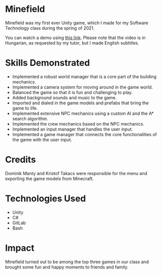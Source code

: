 # Minefield
Minefield was my first ever Unity game, which I made for my Software Technology class during the spring of 2021.

You can watch a demo using [this link](https://youtu.be/dvfuY1JlcvU). Please note that the video is in Hungarian, as requested by my tutor, but I made English subtitles.

# Skills Demonstrated
* Implemented a robust world manager that is a core part of the building mechanics.
* Implemented a camera system for moving around in the game world.
* Balanced the game so that it is fun and challenging to play.
* Added background sounds and music to the game.
* Imported and dialed in the game models and prefabs that bring the game to life.
* Implemented extensive NPC mechanics using a custom AI and the A* search algorithm.
* Implemented the crew mechanics based on the NPC mechanics.
* Implemented an input manager that handles the user input.
* Implemented a game manager that connects the core functionalities of the game with the user input.

# Credits
Dominik Manty and Kristof Takacs were responsible for the menu and exporting the game models from Minecraft.

# Technologies Used
* Unity
* C#
* GitLab
* Bash

# Impact
Minefield turned out to be among the top three games in our class and brought some fun and happy moments to friends and family.
